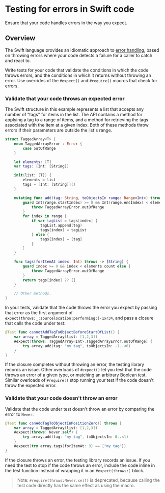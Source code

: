 # Testing for errors in Swift code

<!--
This source file is part of the Swift.org open source project

Copyright (c) 2024 Apple Inc. and the Swift project authors
Licensed under Apache License v2.0 with Runtime Library Exception

See https://swift.org/LICENSE.txt for license information
See https://swift.org/CONTRIBUTORS.txt for Swift project authors
-->

Ensure that your code handles errors in the way you expect.

## Overview

The Swift language provides an idiomatic approach to [error
handling](https://docs.swift.org/swift-book/documentation/the-swift-programming-language/errorhandling),
based on throwing errors where your code detects a failure for a
caller to catch and react to.

Write tests for your code that validate the conditions in which the
code throws errors, and the conditions in which it returns without
throwing an error.  Use overrides of the `#expect()` and `#require()`
macros that check for errors.

### Validate that your code throws an expected error

The Swift structure in this example represents a list that accepts any
number of "tags" for items in the list.  The API contains a method for
applying a tag to a range of items, and a method for retrieving the
tags associated with the item at a given index.  Both of these methods
throw errors if their parameters are outside the list's range.

```swift
struct TaggedArray<T> {
    enum TaggedArrayError : Error {
        case outOfRange
    }

    let elements: [T]
    var tags: [Int: [String]]

    init(list: [T]) {
        elements = list
        tags = [Int: [String]]()
    }

    mutating func add(tag: String, toObjectsIn range: Range<Int>) throws {
        guard Int(range.startIndex) >= 0 && Int(range.endIndex) < elements.count else {
            throw TaggedArrayError.outOfRange
        }
        for index in range {
            if var tagList = tags[index] {
                tagList.append(tag)
                tags[index] = tagList
            } else {
                tags[index] = [tag]
            }
        }
    }

    func tags(forItemAt index: Int) throws -> [String] {
        guard index >= 0 && index < elements.count else {
            throw TaggedArrayError.outOfRange
        }
        return tags[index] ?? []
    }

    // Other methods.
}
```

In your tests, validate that the code throws the error you expect by
passing that error as the first argument of
``expect(throws:_:sourcelocation:performing:)-1xr34``, and pass a
closure that calls the code under test:

```swift
@Test func cannotAddTagToObjectBeforeStartOfList() {
    var array = TaggedArray(list: [1,2,3])
    #expect(throws: TaggedArray<Int>.TaggedArrayError.outOfRange) {
        try array.add(tag: "my tag", toObjectsIn: -1..<0)
    }
}
```

If the closure completes without throwing an error, the testing library
records an issue.  Other overloads of `#expect()` let you test that
the code throws an error of a given type, or matching an arbitrary
Boolean test.  Similar overloads of `#require()` stop running your
test if the code doesn't throw the expected error.

### Validate that your code doesn't throw an error

Validate that the code under test doesn't throw an error by comparing
the error to `Never`:

```swift
@Test func canAddTagToObjectInPositionZero() throws {
    var array = TaggedArray(list: [1,2,3])
    #expect(throws: Never.self) {
        try array.add(tag: "my tag", toObjectsIn: 0..<1)
    }
    #expect(try array.tags(forItemAt: 0) == ["my tag"])
}
```

If the closure throws an error, the testing library records an issue.
If you need the test to stop if the code throws an error, include the
code inline in the test function instead of wrapping it in an
`#expect(throws:)` block.

> Note: `#require(throws:Never.self)` is deprecated, because calling
> the test code directly has the same effect as using the macro.
